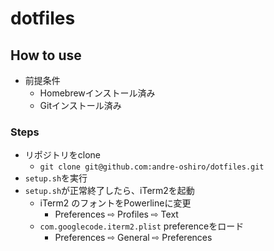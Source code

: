 # dotfiles

## How to use

- 前提条件
  - Homebrewインストール済み
  - Gitインストール済み

### Steps

- リポジトリをclone
  - `git clone git@github.com:andre-oshiro/dotfiles.git`
- `setup.sh`を実行
- `setup.sh`が正常終了したら、iTerm2を起動
  - iTerm2 のフォントをPowerlineに変更
    - Preferences ⇨ Profiles ⇨ Text
  - `com.googlecode.iterm2.plist` preferenceをロード
    - Preferences ⇨ General ⇨ Preferences
